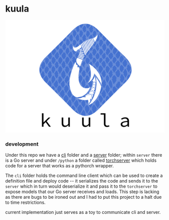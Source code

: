 # kuula

![kuula fishnet and hook logo](logo.png "Kuula")

### development

Under this repo we have a [cli](./cli/) folder and a [server](./server/) folder; within `server` there is a Go server and under `/python` a folder called [torchserver](./server/python/torchserver/) which holds code for a server that works as a pythorch wrapper.

The `cli` folder holds the command line client which can be used to create a definition file and deploy code -- it serializes the code and sends it to the `server` which in turn would deserialize it and pass it to the `torchserver` to expose models that our Go server receives and loads. This step is lacking as there are bugs to be ironed out and I had to put this project to a halt due to time restrictions.

current implementation just serves as a toy to communicate cli and server.